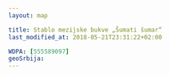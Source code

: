 ```yaml
---
layout: map

title: Stablo mezijske bukve „Šumati šumar“
last_modified_at: 2018-05-21T23:31:22+02:00

WDPA: [555589097]
geoSrbija:
---
```

